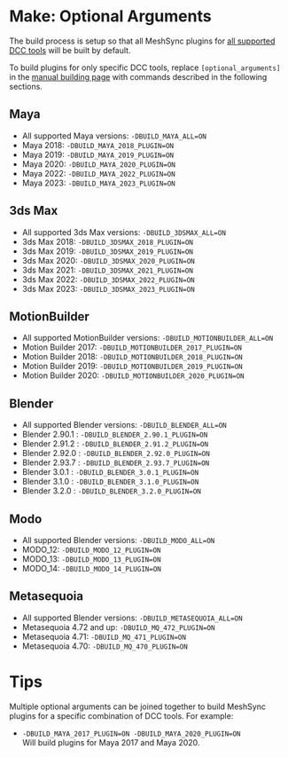 # Make: Optional Arguments

The build process is setup so that all MeshSync plugins for [all supported DCC tools](../../../Documentation~/index.md) 
will be built by default.

To build plugins for only specific DCC tools, 
replace `[optional_arguments]` in the [manual building page](BuildDCCPlugins.md)
with commands described in the following sections.

## Maya

* All supported Maya versions: `-DBUILD_MAYA_ALL=ON`
* Maya 2018: `-DBUILD_MAYA_2018_PLUGIN=ON`
* Maya 2019: `-DBUILD_MAYA_2019_PLUGIN=ON`
* Maya 2020: `-DBUILD_MAYA_2020_PLUGIN=ON`
* Maya 2022: `-DBUILD_MAYA_2022_PLUGIN=ON`
* Maya 2023: `-DBUILD_MAYA_2023_PLUGIN=ON`

## 3ds Max

* All supported 3ds Max versions: `-DBUILD_3DSMAX_ALL=ON`
* 3ds Max 2018: `-DBUILD_3DSMAX_2018_PLUGIN=ON`
* 3ds Max 2019: `-DBUILD_3DSMAX_2019_PLUGIN=ON`
* 3ds Max 2020: `-DBUILD_3DSMAX_2020_PLUGIN=ON`
* 3ds Max 2021: `-DBUILD_3DSMAX_2021_PLUGIN=ON`
* 3ds Max 2022: `-DBUILD_3DSMAX_2022_PLUGIN=ON`
* 3ds Max 2023: `-DBUILD_3DSMAX_2023_PLUGIN=ON`

## MotionBuilder

* All supported MotionBuilder versions: `-DBUILD_MOTIONBUILDER_ALL=ON`
* Motion Builder 2017: `-DBUILD_MOTIONBUILDER_2017_PLUGIN=ON`
* Motion Builder 2018: `-DBUILD_MOTIONBUILDER_2018_PLUGIN=ON`
* Motion Builder 2019: `-DBUILD_MOTIONBUILDER_2019_PLUGIN=ON`
* Motion Builder 2020: `-DBUILD_MOTIONBUILDER_2020_PLUGIN=ON`

## Blender

* All supported Blender versions: `-DBUILD_BLENDER_ALL=ON`
* Blender 2.90.1 : `-DBUILD_BLENDER_2.90.1_PLUGIN=ON`
* Blender 2.91.2 : `-DBUILD_BLENDER_2.91.2_PLUGIN=ON`
* Blender 2.92.0 : `-DBUILD_BLENDER_2.92.0_PLUGIN=ON`
* Blender 2.93.7 : `-DBUILD_BLENDER_2.93.7_PLUGIN=ON`
* Blender 3.0.1 : `-DBUILD_BLENDER_3.0.1_PLUGIN=ON`
* Blender 3.1.0 : `-DBUILD_BLENDER_3.1.0_PLUGIN=ON`
* Blender 3.2.0 : `-DBUILD_BLENDER_3.2.0_PLUGIN=ON`

## Modo

* All supported Blender versions: `-DBUILD_MODO_ALL=ON`
* MODO_12: `-DBUILD_MODO_12_PLUGIN=ON`
* MODO_13: `-DBUILD_MODO_13_PLUGIN=ON`
* MODO_14: `-DBUILD_MODO_14_PLUGIN=ON`

## Metasequoia

* All supported Blender versions: `-DBUILD_METASEQUOIA_ALL=ON`
* Metasequoia 4.72 and up: `-DBUILD_MQ_472_PLUGIN=ON`
* Metasequoia 4.71: `-DBUILD_MQ_471_PLUGIN=ON`
* Metasequoia 4.70: `-DBUILD_MQ_470_PLUGIN=ON`


# Tips

Multiple optional arguments can be joined together to build MeshSync plugins for a specific combination of 
DCC tools. For example:

* `-DBUILD_MAYA_2017_PLUGIN=ON -DBUILD_MAYA_2020_PLUGIN=ON`  
  Will build plugins for Maya 2017 and Maya 2020.
